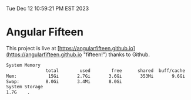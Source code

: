 Tue Dec 12 10:59:21 PM EST 2023

# Angular Fifteen


This project is live at [https://angularfifteen.github.io](https://angularfifteen.github.io "fifteen!") thanks to Github.

```bash
System Memory
               total        used        free      shared  buff/cache   available
Mem:            15Gi       2.7Gi       3.6Gi       353Mi       9.6Gi        12Gi
Swap:          8.0Gi       3.4Mi       8.0Gi
System Storage
1.7G	.

